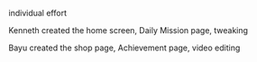 individual effort

Kenneth
  created the home screen, Daily Mission page, tweaking
  
Bayu
  created the shop page, Achievement page, video editing
